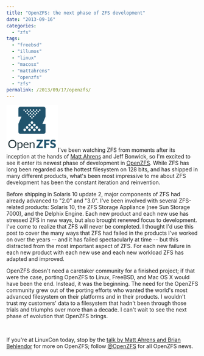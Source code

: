 ```yaml
---
title: "OpenZFS: the next phase of ZFS development"
date: "2013-09-16"
categories:
  - "zfs"
tags:
  - "freebsd"
  - "illumos"
  - "linux"
  - "macosx"
  - "mattahrens"
  - "openzfs"
  - "zfs"
permalink: /2013/09/17/openzfs/
---
```


[![](images/openzfs-trans.png "openzfs-trans")](http://ahl.dtrace.org/wp-content/uploads/2013/09/openzfs-trans.png)I've been watching ZFS from moments after its inception at the hands of [Matt Ahrens](http://blog.delphix.com/matt/) and Jeff Bonwick, so I'm excited to see it enter its newest phase of development in [OpenZFS](http://open-zfs.org/wiki/Announcement). While ZFS has long been regarded as the hottest filesystem on 128 bits, and has shipped in many different products, what's been most impressive to me about ZFS development has been the constant iteration and reinvention.

Before shipping in Solaris 10 update 2, major components of ZFS had already advanced to "2.0" and "3.0". I've been involved with several ZFS-related products: Solaris 10, the ZFS Storage Appliance (nee Sun Storage 7000), and the Delphix Engine. Each new product and each new use has stressed ZFS in new ways, but also brought renewed focus to development. I've come to realize that ZFS will never be completed. I thought I'd use this post to cover the many ways that ZFS had failed in the products I've worked on over the years -- and it has failed spectacularly at time -- but this distracted from the most important aspect of ZFS. For each new failure in each new product with each new use and each new workload ZFS has adapted and improved.

OpenZFS doesn't need a caretaker community for a finished project; if that were the case, porting OpenZFS to Linux, FreeBSD, and Mac OS X would have been the end. Instead, it was the beginning. The need for the OpenZFS community grew out of the porting efforts who wanted the world's most advanced filesystem on their platforms and in their products. I wouldn't trust my customers' data to a filesystem that hadn't been through those trials and triumphs over more than a decade. I can't wait to see the next phase of evolution that OpenZFS brings.

 

If you're at LinuxCon today, stop by the [talk by Matt Ahrens and Brian Behlendor](http://sched.co/15NfsCV) for more on OpenZFS; follow [@OpenZFS](https://twitter.com/openzfs) for all OpenZFS news.

